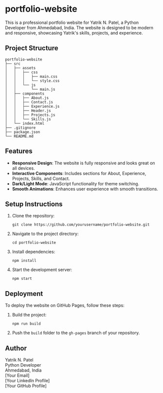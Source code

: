 # portfolio-website

This is a professional portfolio website for Yatrik N. Patel, a Python Developer from Ahmedabad, India. The website is designed to be modern and responsive, showcasing Yatrik's skills, projects, and experience.

## Project Structure

```
portfolio-website
├── src
│   ├── assets
│   │   ├── css
│   │   │   ├── main.css
│   │   │   └── style.css
│   │   └── js
│   │       └── main.js
│   ├── components
│   │   ├── About.js
│   │   ├── Contact.js
│   │   ├── Experience.js
│   │   ├── Header.js
│   │   ├── Projects.js
│   │   └── Skills.js
│   └── index.html
├── .gitignore
├── package.json
└── README.md
```

## Features

- **Responsive Design**: The website is fully responsive and looks great on all devices.
- **Interactive Components**: Includes sections for About, Experience, Projects, Skills, and Contact.
- **Dark/Light Mode**: JavaScript functionality for theme switching.
- **Smooth Animations**: Enhances user experience with smooth transitions.

## Setup Instructions

1. Clone the repository:
   ```
   git clone https://github.com/yourusername/portfolio-website.git
   ```
2. Navigate to the project directory:
   ```
   cd portfolio-website
   ```
3. Install dependencies:
   ```
   npm install
   ```
4. Start the development server:
   ```
   npm start
   ```

## Deployment

To deploy the website on GitHub Pages, follow these steps:

1. Build the project:
   ```
   npm run build
   ```
2. Push the `build` folder to the `gh-pages` branch of your repository.

## Author

Yatrik N. Patel  
Python Developer  
Ahmedabad, India  
[Your Email]  
[Your LinkedIn Profile]  
[Your GitHub Profile]  